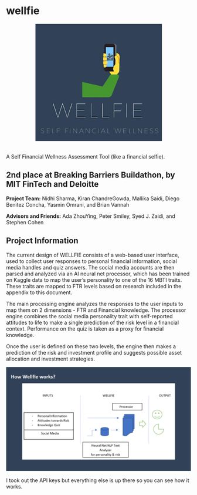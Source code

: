 # wellfie
<p align="center">
  <img width="345" height="319" src="icon.png">
</p>
<br>
A Self Financial Wellness Assessment Tool (like a financial selfie).

## 2nd place at Breaking Barriers Buildathon, by MIT FinTech and Deloitte
**Project Team:**
Nidhi Sharma, Kiran ChandreGowda, Mallika Saidi, Diego Benitez Concha, Yasmin Omrani, and Brian Vannah

**Advisors and Friends:**
Ada ZhouYing, Peter Smiley, Syed J. Zaidi, and Stephen Cohen


## Project Information

The current design of WELLFIE consists of a web-based user interface, used to collect user responses to personal financial information, social media handles and quiz answers. The social media accounts are then parsed and analyzed via an AI neural net processor, which has been trained on Kaggle data to map the user’s personality to one of the 16 MBTI traits. These traits are mapped to FTR levels based on research included in the appendix to this document. 

The main processing engine analyzes the responses to the user inputs to map them on 2 dimensions - FTR and Financial knowledge. The processor engine combines the social media personality trait with self-reported attitudes to life to make a single prediction of the risk level in a financial context. Performance on the quiz is taken as a proxy for financial knowledge.

Once the user is defined on these two levels, the engine then makes a prediction of the risk and investment profile and suggests possible asset allocation and investment strategies.

![project diagram](diagram.png)




I took out the API keys but everything else is up there so you can see how it works.
